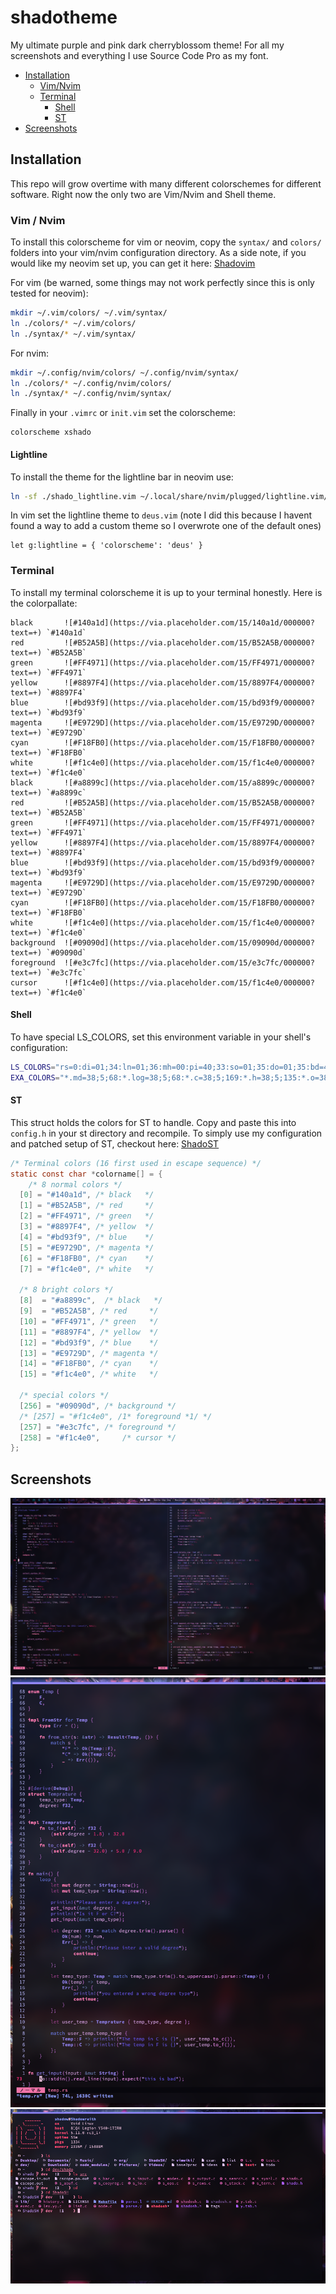 # shadotheme

My ultimate purple and pink dark cherryblossom theme!
For all my screenshots and everything I use Source Code Pro as my font.

* [Installation](#Installation)
  * [Vim/Nvim](#Vim--Nvim)
  * [Terminal](#Terminal)
    * [Shell](#Shell)
    * [ST](#ST)
* [Screenshots](#Screenshots)

## Installation

This repo will grow overtime with many different colorschemes for different
software. Right now the only two are Vim/Nvim and Shell theme.

### Vim / Nvim

To install this colorscheme for vim or neovim, copy the `syntax/` and `colors/`
folders into your vim/nvim configuration directory.
As a side note, if you would like my neovim set up, you can get it here:
[Shadovim](https://github.com/Shadorain/shadovim)

For vim (be warned, some things may not work perfectly since this is only tested
for neovim):

```bash
mkdir ~/.vim/colors/ ~/.vim/syntax/
ln ./colors/* ~/.vim/colors/
ln ./syntax/* ~/.vim/syntax/
```

For nvim:

```bash
mkdir ~/.config/nvim/colors/ ~/.config/nvim/syntax/
ln ./colors/* ~/.config/nvim/colors/
ln ./syntax/* ~/.config/nvim/syntax/
```

Finally in your `.vimrc` or `init.vim` set the colorscheme:

```vim
colorscheme xshado
```

#### Lightline

To install the theme for the lightline bar in neovim use:

```bash
ln -sf ./shado_lightline.vim ~/.local/share/nvim/plugged/lightline.vim/autoload/lightline/colorscheme/deus.vim
```

In vim set the lightline theme to `deus.vim` (note I did this because I havent found
a way to add a custom theme so I overwrote one of the default ones)

```vim
let g:lightline = { 'colorscheme': 'deus' }
```

### Terminal

To install my terminal colorscheme it is up to your terminal honestly.
Here is the colorpallate:

```
black       ![#140a1d](https://via.placeholder.com/15/140a1d/000000?text=+) `#140a1d`
red         ![#B52A5B](https://via.placeholder.com/15/B52A5B/000000?text=+) `#B52A5B`
green       ![#FF4971](https://via.placeholder.com/15/FF4971/000000?text=+) `#FF4971`
yellow      ![#8897F4](https://via.placeholder.com/15/8897F4/000000?text=+) `#8897F4`
blue        ![#bd93f9](https://via.placeholder.com/15/bd93f9/000000?text=+) `#bd93f9`
magenta     ![#E9729D](https://via.placeholder.com/15/E9729D/000000?text=+) `#E9729D`
cyan        ![#F18FB0](https://via.placeholder.com/15/F18FB0/000000?text=+) `#F18FB0`
white       ![#f1c4e0](https://via.placeholder.com/15/f1c4e0/000000?text=+) `#f1c4e0`
black       ![#a8899c](https://via.placeholder.com/15/a8899c/000000?text=+) `#a8899c`
red         ![#B52A5B](https://via.placeholder.com/15/B52A5B/000000?text=+) `#B52A5B`
green       ![#FF4971](https://via.placeholder.com/15/FF4971/000000?text=+) `#FF4971`
yellow      ![#8897F4](https://via.placeholder.com/15/8897F4/000000?text=+) `#8897F4`
blue        ![#bd93f9](https://via.placeholder.com/15/bd93f9/000000?text=+) `#bd93f9`
magenta     ![#E9729D](https://via.placeholder.com/15/E9729D/000000?text=+) `#E9729D`
cyan        ![#F18FB0](https://via.placeholder.com/15/F18FB0/000000?text=+) `#F18FB0`
white       ![#f1c4e0](https://via.placeholder.com/15/f1c4e0/000000?text=+) `#f1c4e0`
background  ![#09090d](https://via.placeholder.com/15/09090d/000000?text=+) `#09090d`
foreground  ![#e3c7fc](https://via.placeholder.com/15/e3c7fc/000000?text=+) `#e3c7fc`
cursor      ![#f1c4e0](https://via.placeholder.com/15/f1c4e0/000000?text=+) `#f1c4e0`
```

#### Shell

To have special LS_COLORS, set this environment variable in your shell's
configuration:

```bash
LS_COLORS="rs=0:di=01;34:ln=01;36:mh=00:pi=40;33:so=01;35:do=01;35:bd=40;33;01:cd=40;33;01:or=40;31;01:mi=00:su=37;41:sg=30;43:ca=30;41:tw=30;42:ow=34;42:st=37;44:ex=01;32:*.md=38;5;68:*.log=38;5;68:*.c=38;5;169:*.h=38;5;135:*.o=38;5;97:*.y=38;5;99:*.l=38;5;99:*.sh=38;5;104"
EXA_COLORS="*.md=38;5;68:*.log=38;5;68:*.c=38;5;169:*.h=38;5;135:*.o=38;5;97:*.y=38;5;99:*.l=38;5;99:*.sh=38;5;104"
```

#### ST

This struct holds the colors for ST to handle. Copy and paste this
into `config.h` in your st directory and recompile.
To simply use my configuration and patched setup of ST, checkout here:
[ShadoST](https://github.com/Shadorain/shadoST)

```c
/* Terminal colors (16 first used in escape sequence) */
static const char *colorname[] = {
    /* 8 normal colors */
  [0] = "#140a1d", /* black   */
  [1] = "#B52A5B", /* red     */
  [2] = "#FF4971", /* green   */
  [3] = "#8897F4", /* yellow  */
  [4] = "#bd93f9", /* blue    */
  [5] = "#E9729D", /* magenta */
  [6] = "#F18FB0", /* cyan    */
  [7] = "#f1c4e0", /* white   */

  /* 8 bright colors */
  [8]  = "#a8899c",  /* black   */
  [9]  = "#B52A5B", /* red     */
  [10] = "#FF4971", /* green   */
  [11] = "#8897F4", /* yellow  */
  [12] = "#bd93f9", /* blue    */
  [13] = "#E9729D", /* magenta */
  [14] = "#F18FB0", /* cyan    */
  [15] = "#f1c4e0", /* white   */

  /* special colors */
  [256] = "#09090d", /* background */
  /* [257] = "#f1c4e0", /1* foreground *1/ */
  [257] = "#e3c7fc", /* foreground */
  [258] = "#f1c4e0",     /* cursor */
};
```

## Screenshots

![C Language](screenshots/clang.png)
![Rust Language](screenshots/rust.png)
![Shell Image](screenshots/shell.png)
